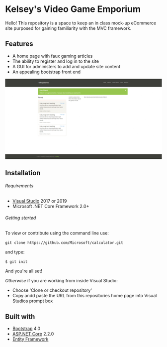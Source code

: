 # Kelsey's Video Game Emporium
Hello! This repository is a space to keep an in class mock-up eCommerce site purposed for gaining familiarity with the MVC framework.

## Features
* A home page with faux gaming articles
* The ability to register and log in to the site
* A GUI for administers to add and update site content
* An appealing bootstrap front end


![Screenshot Gif](https://github.com/KBonnicksen/eCommerce/blob/master/eCommerce/Demo/snapGif.gif)

## Installation 
###### Requirements
* [Visual Studio](https://visualstudio.microsoft.com/vs/) 2017 or 2019
* Microsoft .NET Core Framework 2.0+ 
###### Getting started
To view or contribute using the command line use:
```
git clone https://github.com/Microsoft/calculator.git
```
and type:
```
$ git init
```
And you're all set!

*Otherwise* if you are working from inside Visual Studio:
* Choose 'Clone or checkout repository'
* Copy andd paste the URL from this repositories home page into Visual Studios prompt box

## Built with

* [Bootstrap](https://getbootstrap.com/docs/4.0/getting-started/introduction/) 4.0
* [ASP.NET Core](https://docs.microsoft.com/en-us/aspnet/core/?view=aspnetcore-2.2) 2.2.0
* [Entity Framework](https://docs.microsoft.com/en-us/ef/) 
